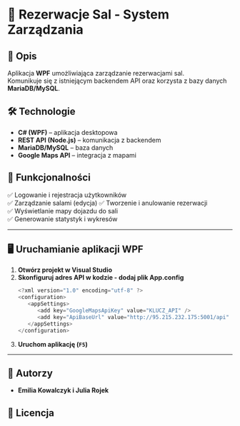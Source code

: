 # 🏢 Rezerwacje Sal - System Zarządzania

## 📌 Opis
Aplikacja **WPF** umożliwiająca zarządzanie rezerwacjami sal.  
Komunikuje się z istniejącym backendem API oraz korzysta z bazy danych **MariaDB/MySQL**.

## 🛠 Technologie
- **C# (WPF)** – aplikacja desktopowa  
- **REST API (Node.js)** – komunikacja z backendem  
- **MariaDB/MySQL** – baza danych  
- **Google Maps API** – integracja z mapami  

## 🎯 Funkcjonalności
✅ Logowanie i rejestracja użytkowników  
✅ Zarządzanie salami (edycja) 
✅ Tworzenie i anulowanie rezerwacji  
✅ Wyświetlanie mapy dojazdu do sali  
✅ Generowanie statystyk i wykresów  

---

## 🖥 Uruchamianie aplikacji WPF
1. **Otwórz projekt w Visual Studio**  
2. **Skonfiguruj adres API w kodzie - dodaj plik App.config**  
   ```csharp
   <?xml version="1.0" encoding="utf-8" ?>
   <configuration>
      <appSettings>
         <add key="GoogleMapsApiKey" value="KLUCZ_API" />
         <add key="ApiBaseUrl" value="http://95.215.232.175:5001/api" />
      </appSettings>
   </configuration>
   ```
3. **Uruchom aplikację (`F5`)**  

---

## 📌 Autorzy
- **Emilia Kowalczyk i Julia Rojek**  

## 📜 Licencja



